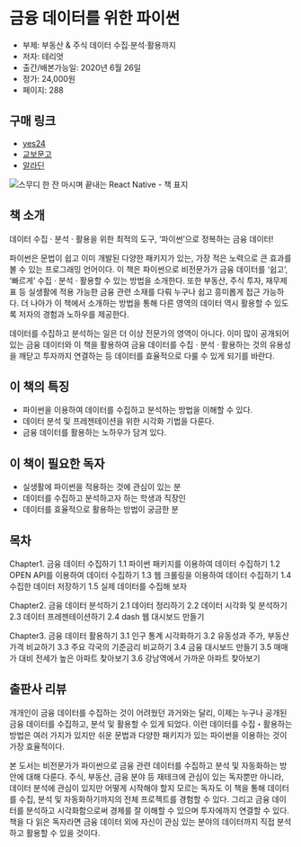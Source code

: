 # 금융 데이터를 위한 파이썬 

- 부제: 부동산 & 주식 데이터 수집·분석·활용까지
- 저자: 테리엇
- 출간/배본가능일: 2020년 6월 26일
- 정가: 24,000원
- 페이지: 288

## 구매 링크

- [yes24](http://www.yes24.com/Product/Goods/90593157?scode=032&OzSrank=1)
- [교보문고](http://www.kyobobook.co.kr/product/detailViewKor.laf?ejkGb=KOR&mallGb=KOR&barcode=9791190014984&orderClick=LAG&Kc=)
- [알라딘](https://www.aladin.co.kr/shop/wproduct.aspx?ItemId=242925880)

![스무디 한 잔 마시며 끝내는 React Native - 책 표지](https://user-images.githubusercontent.com/21074282/68739036-37ef2000-062b-11ea-940c-526c962ba729.jpg)

## 책 소개

데이터 수집 · 분석 · 활용을 위한 최적의 도구,
‘파이썬’으로 정복하는 금융 데이터!

파이썬은 문법이 쉽고 이미 개발된 다양한 패키지가 있는, 가장 적은 노력으로 큰 효과를 볼 수 있는 프로그래밍 언어이다. 이 책은 파이썬으로 비전문가가 금융 데이터를 ‘쉽고’, ‘빠르게’ 수집 · 분석 · 활용할 수 있는 방법을 소개한다. 또한 부동산, 주식 투자, 재무제표 등 실생활에 적용 가능한 금융 관련 소재를 다뤄 누구나 쉽고 흥미롭게 접근 가능하다. 더 나아가 이 책에서 소개하는 방법을 통해 다른 영역의 데이터 역시 활용할 수 있도록 저자의 경험과 노하우를 제공한다.

데이터를 수집하고 분석하는 일은 더 이상 전문가의 영역이 아니다. 이미 많이 공개되어 있는 금융 데이터와 이 책을 활용하여 금융 데이터를 수집 · 분석 · 활용하는 것의 유용성을 깨닫고 투자까지 연결하는 등 데이터를 효율적으로 다룰 수 있게 되기를 바란다.

## 이 책의 특징

- 파이썬을 이용하여 데이터를 수집하고 분석하는 방법을 이해할 수 있다.
- 데이터 분석 및 프레젠테이션을 위한 시각화 기법을 다룬다.
- 금융 데이터를 활용하는 노하우가 담겨 있다.

## 이 책이 필요한 독자

- 실생활에 파이썬을 적용하는 것에 관심이 있는 분
- 데이터를 수집하고 분석하고자 하는 학생과 직장인
- 데이터를 효율적으로 활용하는 방법이 궁금한 분

## 목차

Chapter1. 금융 데이터 수집하기
1.1 파이썬 패키지를 이용하여 데이터 수집하기
1.2 OPEN API를 이용하여 데이터 수집하기
1.3 웹 크롤링을 이용하여 데이터 수집하기
1.4 수집한 데이터 저장하기
1.5 실제 데이터를 수집해 보자

Chapter2. 금융 데이터 분석하기
2.1 데이터 정리하기
2.2 데이터 시각화 및 분석하기
2.3 데이터 프레젠테이션하기
2.4 dash 웹 대시보드 만들기

Chapter3. 금융 데이터 활용하기
3.1 인구 통계 시각화하기
3.2 유동성과 주가, 부동산 가격 비교하기
3.3 주요 각국의 기준금리 비교하기
3.4 금융 대시보드 만들기
3.5 매매가 대비 전세가 높은 아파트 찾아보기
3.6 강남역에서 가까운 아파트 찾아보기


## 출판사 리뷰
개개인이 금융 데이터를 수집하는 것이 어려웠던 과거와는 달리, 이제는 누구나 공개된 금융 데이터를 수집하고, 분석 및 활용할 수 있게 되었다. 이런 데이터를 수집・활용하는 방법은 여러 가지가 있지만 쉬운 문법과 다양한 패키지가 있는 파이썬을 이용하는 것이 가장 효율적이다.

본 도서는 비전문가가 파이썬으로 금융 관련 데이터를 수집하고 분석 및 자동화하는 방안에 대해 다룬다. 주식, 부동산, 금융 분야 등 재테크에 관심이 있는 독자뿐만 아니라, 데이터 분석에 관심이 있지만 어떻게 시작해야 할지 모르는 독자도 이 책을 통해 데이터를 수집, 분석 및 자동화하기까지의 전체 프로젝트를 경험할 수 있다. 그리고 금융 데이터를 분석하고 시각화함으로써 경제를 잘 이해할 수 있으며 투자에까지 연결할 수 있다. 책을 다 읽은 독자라면 금융 데이터 외에 자신이 관심 있는 분야의 데이터까지 직접 분석하고 활용할 수 있을 것이다.
